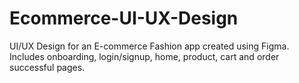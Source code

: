 # Ecommerce-UI-UX-Design
UI/UX Design for an E-commerce Fashion app created using Figma. Includes onboarding, login/signup, home, product, cart and order successful pages.
